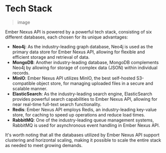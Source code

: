 # Tech Stack

> image

Ember Nexus API is powered by a powerful tech stack, consisting of six different databases, each chosen for its unique
advantages:

- **Neo4j**: As the industry-leading graph database, Neo4j is used as the primary data store for Ember Nexus API,
  allowing for flexible and efficient storage and retrieval of data.
- **MongoDB**: Another industry-leading database, MongoDB complements Neo4j by allowing for storage of complex data
  (JSON) within individual records.
- **MinIO**: Ember Nexus API utilizes MinIO, the best self-hosted S3-compatible object store, for managing uploaded
  files in a secure and scalable manner.
- **ElasticSearch**: As the industry-leading search engine, ElasticSearch provides powerful search capabilities to
  Ember Nexus API, allowing for near real-time full-text search functionality.
- **Redis**: Ember Nexus API employs Redis, an industry-leading key-value store, for caching to speed up operations
  and reduce load times.
- **RabbitMQ**: One of the industry-leading queue management systems, RabbitMQ is used for asynchronous event handling
  in Ember Nexus API.

It's worth noting that all the databases utilized by Ember Nexus API support clustering and horizontal scaling, making
it possible to scale the entire stack as needed to meet growing demands.
